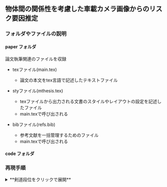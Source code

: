 ## 物体間の関係性を考慮した車載カメラ画像からのリスク要因推定

### フォルダやファイルの説明

#### paper フォルダ

論文執筆関連のファイルを収録

- texファイル(main.tex)
  - 論文の本文をtex言語で記述したテキストファイル
    
- styファイル(mthesis.tex)
  - texファイルから出力される文書のスタイルやレイアウトの設定を記述したファイル
  - main.texで呼び出される
    
- bibファイル(refs.bib)
  - 参考文献を一括管理するためのファイル
  - main.texで呼び出される

#### code フォルダ


### 再現手順

<details>
<summary>**剣道段位をクリックで展開**</summary>
<div>

+ 初段
+ 二段
+ 三段
+ 四段
+ 五段
  - 錬士
+ 六段
  - 錬士
+ 七段
  - 教士
+ 八段
  - 範士

～～～展開ここまで～～～ ※ここは書かなくても良いけど、開いた時に見やすい。

</div>
</details>
